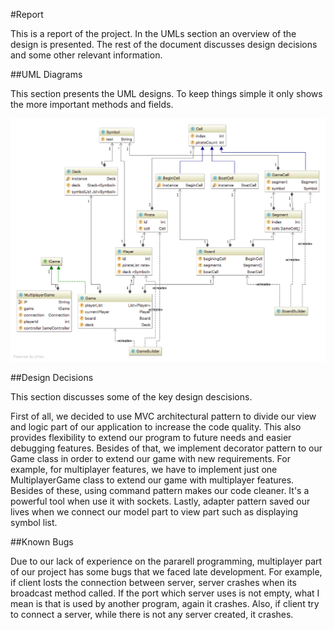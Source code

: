#Report

This is a report of the project.  In the UMLs section an overview of the design is presented. The rest of the document 
discusses design decisions and some other relevant information.

##UML Diagrams

This section presents the UML designs. To keep things simple it only shows the more important methods and fields.


![Uml Diagram of model part](docs/modeldiagram.png)

##Design Decisions

This section discusses some of the key design descisions.

First of all, we decided to use MVC architectural pattern to divide our view and logic part of our application to increase
the code quality. This also provides flexibility to extend our program to future needs and easier debugging features. Besides
of that, we implement decorator pattern to our Game class in order to extend our game with new requirements. For example, for 
multiplayer features, we have to implement just one MultiplayerGame class to extend our game with multiplayer features. Besides
of these, using command pattern makes our code cleaner. It's a powerful tool when use it with sockets. Lastly, adapter pattern
saved our lives when we connect our model part to view part such as displaying symbol list.

##Known Bugs

Due to our lack of experience on the pararell programming, multiplayer part of our project has some bugs that we faced late
development. For example, if client losts the connection between server, server crashes when its broadcast method called. 
If the port which server uses is not empty, what I mean is that is used by another program, again it crashes. Also, if client
try to connect a server, while there is not any server created, it crashes.
